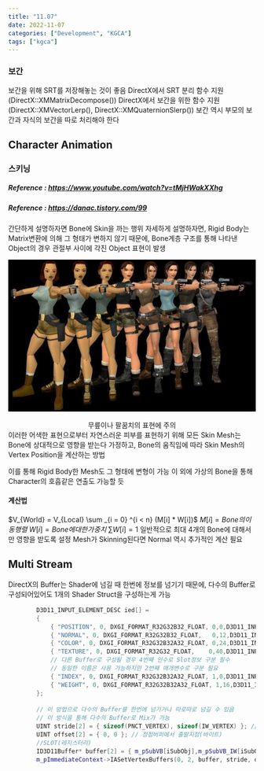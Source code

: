 ```yaml
---
title: "11.07"
date: 2022-11-07
categories: ["Development", "KGCA"]
tags: ["kgca"]
---
```

### 보간
보간을 위해 SRT를 저장해놓는 것이 좋음
DirectX에서 SRT 분리 함수 지원(DirectX::XMMatrixDecompose())
DirectX에서 보간을 위한 함수 지원(DirectX::XMVectorLerp(), DirectX::XMQuaternionSlerp())
보간 역시 부모의 보간과 자식의 보간을 따로 처리해야 한다

## Character Animation
### 스키닝
##### _Reference_ : https://www.youtube.com/watch?v=tMjHWakXXhg
##### _Reference_ : https://danac.tistory.com/99
간단하게 설명하자면 Bone에 Skin을 까는 행위
자세하게 설명하자면, Rigid Body는 Matrix변환에 의해 그 형태가 변하지 않기 때문에, Bone계층 구조를 통해 나타낸 Object의 경우 관절부 사이에 각진 Object 표현이 발생

![](/images/4ab6c72b-3fc6-42d8-92a5-06e53c70e859-image.jpg)

<center>무릎이나 팔꿈치의 표현에 주의</center>
이러한 어색한 표현으로부터 자연스러운 피부를 표현하기 위해 모든 Skin Mesh는 Bone에 상대적으로 영향을 받는다 가정하고, Bone의 움직임에 따라 Skin Mesh의 Vertex Position을 계산하는 방법

이를 통해 Rigid Body한 Mesh도 그 형태에 변형이 가능
이 외에 가상의 Bone을 통해 Character의 호흡같은 연출도 가능할 듯

#### 계산법
$V_{World} = V_{Local} \sum _{i = 0} ^{i < n} (M[i] * W[i])$
$M[i] = Bone의 이동 행렬$
$W[i] = Bone에 대한 가중치$
$\sum W[i] = 1$
일반적으로 최대 4개의 Bone에 대해서만 영향을 받도록 설정
Mesh가 Skinning된다면 Normal 역시 추가적인 계산 필요

## Multi Stream
DirectX의 Buffer는 Shader에 넘길 때 한번에 정보를 넘기기 때문에, 다수의 Buffer로 구성되어있어도 1개의 Shader Struct을 구성하는게 가능
```cpp
		D3D11_INPUT_ELEMENT_DESC ied[] =
		{
			{ "POSITION", 0, DXGI_FORMAT_R32G32B32_FLOAT, 0,0,D3D11_INPUT_PER_VERTEX_DATA, 0},
			{ "NORMAL", 0, DXGI_FORMAT_R32G32B32_FLOAT,   0,12,D3D11_INPUT_PER_VERTEX_DATA, 0},
			{ "COLOR", 0, DXGI_FORMAT_R32G32B32A32_FLOAT, 0,24,D3D11_INPUT_PER_VERTEX_DATA, 0},
			{ "TEXTURE", 0, DXGI_FORMAT_R32G32_FLOAT,    0,40,D3D11_INPUT_PER_VERTEX_DATA, 0},
			// 다른 Buffer로 구성될 경우 4번째 인수로 Slot정보 구분 필수
            // 동일한 이름은 사용 가능하지만 2번째 매개변수로 구분 필요
			{ "INDEX", 0, DXGI_FORMAT_R32G32B32A32_FLOAT, 1,0,D3D11_INPUT_PER_VERTEX_DATA, 0},
			{ "WEIGHT", 0, DXGI_FORMAT_R32G32B32A32_FLOAT, 1,16,D3D11_INPUT_PER_VERTEX_DATA, 0},
		};

		// 이 방법으로 다수의 Buffer를 한번에 넘기거나 따로따로 넘길 수 있음
        // 이 방식을 통해 다수의 Buffer로 Mix가 가능
		UINT stride[2] = { sizeof(PNCT_VERTEX), sizeof(IW_VERTEX) }; // 정점1개의 바이트용량
		UINT offset[2] = { 0, 0 }; // 정점버퍼에서 출발지점(바이트)
		//SLOT(레지스터리)
		ID3D11Buffer* buffer[2] = { m_pSubVB[iSubObj],m_pSubVB_IW[iSubObj] };
		m_pImmediateContext->IASetVertexBuffers(0, 2, buffer, stride, offset);
```